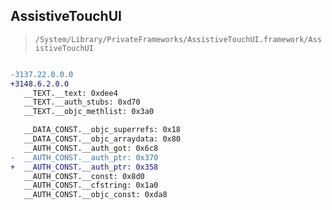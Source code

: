 ## AssistiveTouchUI

> `/System/Library/PrivateFrameworks/AssistiveTouchUI.framework/AssistiveTouchUI`

```diff

-3137.22.0.0.0
+3148.6.2.0.0
   __TEXT.__text: 0xdee4
   __TEXT.__auth_stubs: 0xd70
   __TEXT.__objc_methlist: 0x3a0

   __DATA_CONST.__objc_superrefs: 0x18
   __DATA_CONST.__objc_arraydata: 0x80
   __AUTH_CONST.__auth_got: 0x6c8
-  __AUTH_CONST.__auth_ptr: 0x370
+  __AUTH_CONST.__auth_ptr: 0x358
   __AUTH_CONST.__const: 0x8d0
   __AUTH_CONST.__cfstring: 0x1a0
   __AUTH_CONST.__objc_const: 0xda8

```

